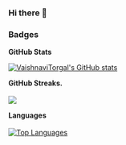### Hi there 👋

<!--
**Vaishnavitorgal/VaishnaviTorgal** is a ✨ _special_ ✨ repository because its `README.md` (this file) appears on your GitHub profile.

Here are some ideas to get you started:

- 🔭 I’m currently working on ...
- 🌱 I’m currently learning ...
- 👯 I’m looking to collaborate on ...
- 🤔 I’m looking for help with ...
- 💬 Ask me about ...
- 📫 How to reach me: ...
- 😄 Pronouns: ...
- ⚡ Fun fact: ...
-->

### Badges

<b>GitHub Stats</b>

<a href="http://www.github.com/VaishnaviTorgal"><img src="https://github-readme-stats.vercel.app/api?username=VaishnaviTorgal&show_icons=true&hide=&count_private=true&title_color=0891b2&text_color=ffffff&icon_color=0891b2&bg_color=1c1917&hide_border=true&show_icons=true" alt="VaishnaviTorgal's GitHub stats" /></a>

<b>GitHub Streaks.</b><br><br>
<a href="http://www.github.com/VaishnaviTorgal"><img src="https://github-readme-streak-stats.herokuapp.com/?user=VaishnaviTorgal&stroke=ffffff&background=1c1917&ring=0891b2&fire=0891b2&currStreakNum=ffffff&currStreakLabel=0891b2&sideNums=ffffff&sideLabels=ffffff&dates=ffffff&hide_border=true" /></a>



<b>Languages</b><br><br>
<a href="https://github.com/VaishnaviTorgal" align="left"><img src="https://github-readme-stats.vercel.app/api/top-langs/?username=VaishnaviTorgal&langs_count=10&title_color=0891b2&text_color=ffffff&icon_color=0891b2&bg_color=1c1917&hide_border=true&locale=en&custom_title=Top%20%Languages" alt="Top Languages" /></a>
